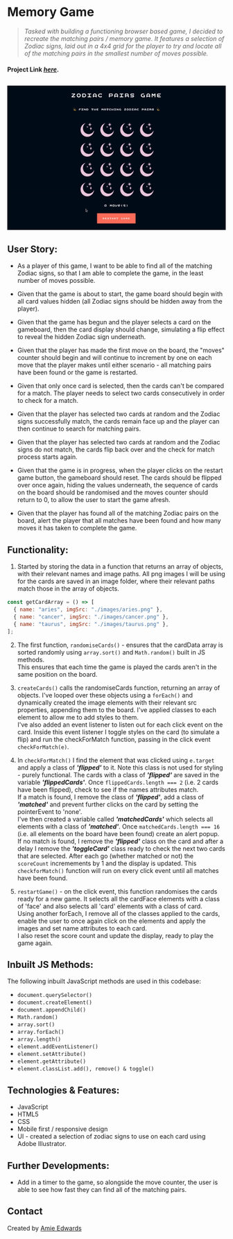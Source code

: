 # Memory Game

> _Tasked with building a functioning browser based game, I decided to recreate the matching pairs / memory game. It features a selection of Zodiac signs, laid out in a 4x4 grid for the player to try and locate all of the matching pairs in the smallest number of moves possible._ </br>

#### Project Link [_here_](https://amiehannah.github.io/memory-game/).

##

<p align="center">
  <img src="./images/gif-mem-game.gif" alt="Memory Game gif">
</p>

## User Story:

- As a player of this game, I want to be able to find all of the matching Zodiac signs, so that I am able to complete the game, in the least number of moves possible.

- Given that the game is about to start, the game board should begin with all card values hidden (all Zodiac signs should be hidden away from the player).
- Given that the game has begun and the player selects a card on the gameboard, then the card display should change, simulating a flip effect to reveal the hidden Zodiac sign underneath.
- Given that the player has made the first move on the board, the "moves" counter should begin and will continue to increment by one on each move that the player makes until either scenario - all matching pairs have been found or the game is restarted.
- Given that only once card is selected, then the cards can't be compared for a match. The player needs to select two cards consecutively in order to check for a match.
- Given that the player has selected two cards at random and the Zodiac signs successfully match, the cards remain face up and the player can then continue to search for matching pairs.
- Given that the player has selected two cards at random and the Zodiac signs do not match, the cards flip back over and the check for match process starts again.
- Given that the game is in progress, when the player clicks on the restart game button, the gameboard should reset. The cards should be flipped over once again, hiding the values underneath, the sequence of cards on the board should be randomised and the moves counter should return to 0, to allow the user to start the game afresh.
- Given that the player has found all of the matching Zodiac pairs on the board, alert the player that all matches have been found and how many moves it has taken to complete the game.

## Functionality:

1. Started by storing the data in a function that returns an array of objects, with their relevant names and image paths. All png images I will be using for the cards are saved in an image folder, where their relevant paths match those in the array of objects.

```javascript
const getCardArray = () => [
  { name: "aries", imgSrc: "./images/aries.png" },
  { name: "cancer", imgSrc: "./images/cancer.png" },
  { name: "taurus", imgSrc: "./images/taurus.png" },
];
```

2. The first function, `randomiseCards()` - ensures that the cardData array is sorted randomly using `array.sort()` and `Math.random()` built in JS methods.
   <br> This ensures that each time the game is played the cards aren't in the same position on the board.

3. `createCards()` calls the randomiseCards function, returning an array of objects.
   I've looped over these objects using a `forEach()` and dynamically created the image elements with their relevant src properties, appending them to the board. I've applied classes to each element to allow me to add styles to them.
   </br> I've also added an event listener to listen out for each click event on the card. Inside this event listener I toggle styles on the card (to simulate a flip) and run the checkForMatch function, passing in the click event `checkForMatch(e)`.

4. In `checkForMatch()` I find the element that was clicked using `e.target` and apply a class of **_'flipped'_** to it. Note this class is not used for styling - purely functional. The cards with a class of **_'flipped'_** are saved in the variable **_'flippedCards'_**. Once `flippedCards.length === 2` (i.e. 2 cards have been flipped), check to see if the names attributes match.
   </br> If a match is found, I remove the class of **_'flipped'_**, add a class of **_'matched'_** and prevent further clicks on the card by setting the pointerEvent to 'none'.
   </br> I've then created a variable called **_'matchedCards'_** which selects all elements with a class of **_'matched'_**. Once `matchedCards.length === 16` (i.e. all elements on the board have been found) create an alert popup.
   </br>If no match is found, I remove the **_'flipped'_** class on the card and after a delay I remove the **_'toggleCard'_** class ready to check the next two cards that are selected.
   After each go (whether matched or not) the `scoreCount` incremements by 1 and the display is updated.
   This `checkforMatch()` function will run on every click event until all matches have been found.

5. `restartGame()` - on the click event, this function randomises the cards ready for a new game. It selects all the cardFace elements with a class of 'face' and also selects all 'card' elements with a class of card.
   </br>Using another forEach, I remove all of the classes applied to the cards, enable the user to once again click on the elements and apply the images and set name attributes to each card.
   </br>I also reset the score count and update the display, ready to play the game again.

## Inbuilt JS Methods:

The following inbuilt JavaScript methods are used in this codebase:

- `document.querySelector()`
- `document.createElement()`
- `document.appendChild()`
- `Math.random()`
- `array.sort()`
- `array.forEach()`
- `array.length()`
- `element.addEventListener()`
- `element.setAttribute()`
- `element.getAttribute()`
- `element.classList.add(), remove() & toggle()`

## Technologies & Features:

- JavaScript
- HTML5
- CSS
- Mobile first / responsive design
- UI - created a selection of zodiac signs to use on each card using Adobe Illustrator.

## Further Developments:

- Add in a timer to the game, so alongside the move counter, the user is able to see how fast they can find all of the matching pairs.

## Contact

Created by [Amie Edwards](mailto:amie.edwards17@gmail.com)
